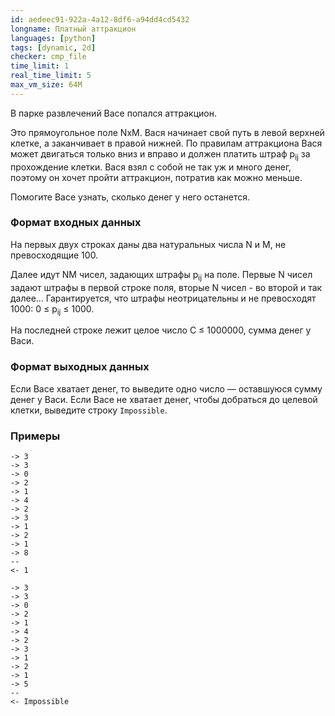 ```yaml
---
id: aedeec91-922a-4a12-8df6-a94dd4cd5432
longname: Платный аттракцион
languages: [python]
tags: [dynamic, 2d]
checker: cmp_file
time_limit: 1
real_time_limit: 5
max_vm_size: 64M
---
```



В парке развлечений Васе попался аттракцион.

Это прямоугольное поле NxM.
Вася начинает свой путь в левой верхней клетке, а заканчивает в правой нижней.
По правилам аттракциона Вася может двигаться только вниз и вправо и должен платить штраф p<sub>ij</sub> за прохождение клетки.
Вася взял с собой не так уж и много денег, поэтому он хочет пройти аттракцион, потратив как можно меньше.

Помогите Васе узнать, сколько денег у него останется.

### Формат входных данных

На первых двух строках даны два натуральных числа N и M, не превосходящие 100.

Далее идут NM чисел, задающих штрафы p<sub>ij</sub> на поле.
Первые N чисел задают штрафы в первой строке поля, вторые N чисел - во второй и так далее...
Гарантируется, что штрафы неотрицательны и не превосходят 1000: 0 ≤ p<sub>ij</sub> ≤ 1000.

На последней строке лежит целое число C ≤ 1000000, сумма денег у Васи.

### Формат выходных данных

Если Васе хватает денег, то выведите одно число — оставшуюся сумму денег у Васи.
Если Васе не хватает денег, чтобы добраться до целевой клетки, выведите строку `Impossible`.

### Примеры

```
-> 3
-> 3
-> 0
-> 2
-> 1
-> 4
-> 2
-> 3
-> 1
-> 2
-> 1
-> 8
--
<- 1
```

```
-> 3
-> 3
-> 0
-> 2
-> 1
-> 4
-> 2
-> 3
-> 1
-> 2
-> 1
-> 5
--
<- Impossible
```
